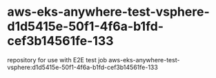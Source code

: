 # aws-eks-anywhere-test-vsphere-d1d5415e-50f1-4f6a-b1fd-cef3b14561fe-133
repository for use with E2E test job aws-eks-anywhere-test-vsphere:d1d5415e-50f1-4f6a-b1fd-cef3b14561fe-133
